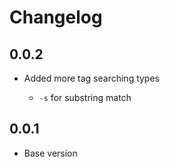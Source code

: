 # Changelog

## 0.0.2

- Added more tag searching types

  - `-s` for substring match

## 0.0.1

- Base version
